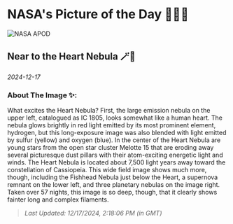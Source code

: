 
# NASA's Picture of the Day 🧑‍🚀💫

  ![NASA APOD](https://apod.nasa.gov/apod/image/2412/Heart_HorneEvans_4096.jpg)
  
  ## Near to the Heart Nebula 🪄🌌
  
  _2024-12-17_
  
  ### About The Image ✨: 
  
  What excites the Heart Nebula? First, the large emission nebula on the upper left, catalogued as IC 1805, looks somewhat like a human heart.  The nebula glows brightly in red light emitted by its most prominent element, hydrogen, but this long-exposure image was also blended with light emitted by sulfur (yellow) and oxygen (blue).  In the center of the Heart Nebula are young stars from the open star cluster Melotte 15 that are eroding away several picturesque dust pillars with their atom-exciting energetic light and winds. The Heart Nebula is located about 7,500 light years away toward the constellation of Cassiopeia.  This wide field image shows much more, though, including the Fishhead Nebula just below the Heart, a supernova remnant on the lower left, and three planetary nebulas on the image right.  Taken over 57 nights, this image is so deep, though, that it clearly shows fainter long and complex filaments.
  
  
  
  > _Last Updated: 12/17/2024, 2:18:06 PM (in GMT)_
  